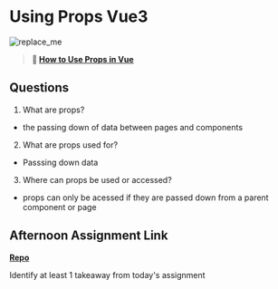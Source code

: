 # Using Props Vue3

![replace_me](https://codeworks.blob.core.windows.net/public/assets/img/illustrations/placeholder.svg)

> **📖 [How to Use Props in Vue](https://codeworksacademy.com/fs-student-guide/resources/wk6/02-Props)**

## Questions

1. What are props?
- the passing down of data between pages and components

2. What are props used for?
- Passsing down data

3. Where can props be used or accessed?
- props can only be acessed if they are passed down from a parent component or page

## Afternoon Assignment Link

**[Repo](https://github.com/Randyhall91/gifts-reVue)**

Identify at least 1 takeaway from today's assignment
